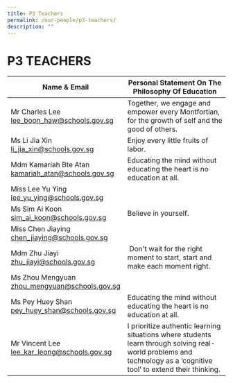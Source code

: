 ```yaml
---
title: P3 Teachers
permalink: /our-people/p3-teachers/
description: ""
---
```

# **P3 TEACHERS**

| Name &amp; Email 	| Personal Statement On The Philosophy Of Education 	|
|---	|---	|
| Mr Charles Lee <br>[lee_boon_haw@schools.gov.sg](mailto:lee_boon_haw@schools.gov.sg) 	| Together, we engage and empower every Montfortian, for the growth of self and the good of others. 	|
| Ms Li Jia Xin <br>[li_jia_xin@schools.gov.sg](mailto:li_jia_xin@schools.gov.sg) 	|  Enjoy every little fruits of labor.	|
| Mdm Kamariah Bte Atan<br>[kamariah_atan@schools.gov.sg](mailto:kamariah_atan@schools.gov.sg) 	| Educating the mind without educating the heart is no education at all. 	|
| Miss Lee Yu Ying<br>[lee_yu_ying@schools.gov.sg](mailto:lee_yu_ying@schools.gov.sg) 	|  	|
| Ms Sim Ai Koon<br>[sim_ai_koon@schools.gov.sg](mailto:sim_ai_koon@schools.gov.sg) 	| Believe in yourself. 	|
| Miss Chen Jiaying<br>[chen_jiaying@schools.gov.sg](mailto:chen_jiaying@schools.gov.sg) 	|  	|
| Mdm Zhu Jiayi <br>[zhu_jiayi@schools.gov.sg](mailto:zhu_jiayi@schools.gov.sg) 	| &nbsp;Don't wait for the right moment to start, start and make each moment right. 	|
| Ms Zhou Mengyuan <br>[zhou_mengyuan@schools.gov.sg](mailto:zhou_mengyuan@schools.gov.sg) 	|  	|
| Ms Pey Huey Shan<br>[pey_huey_shan@schools.gov.sg](mailto:pey_huey_shan@schools.gov.sg) 	| Educating the mind without educating the heart is no education at all. 	|
| Mr Vincent Lee<br>[lee_kar_leong@schools.gov.sg](mailto:lee_kar_leong@schools.gov.sg) 	|  I prioritize authentic learning situations where students learn through solving real-world problems and technology as a ‘cognitive tool’ to extend their thinking. 	|